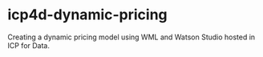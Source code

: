 # icp4d-dynamic-pricing
Creating a dynamic pricing model using WML and Watson Studio hosted in ICP for Data.
